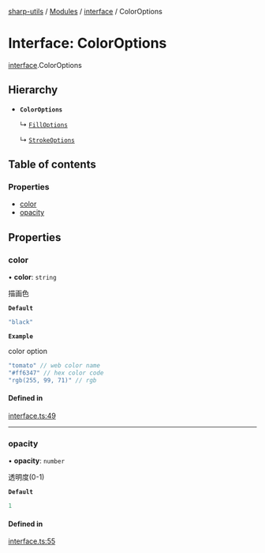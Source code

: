 [sharp-utils](../README.md) / [Modules](../modules.md) / [interface](../modules/interface.md) / ColorOptions

# Interface: ColorOptions

[interface](../modules/interface.md).ColorOptions

## Hierarchy

- **`ColorOptions`**

  ↳ [`FillOptions`](interface.FillOptions.md)

  ↳ [`StrokeOptions`](interface.StrokeOptions.md)

## Table of contents

### Properties

- [color](interface.ColorOptions.md#color)
- [opacity](interface.ColorOptions.md#opacity)

## Properties

### color

• **color**: `string`

描画色

**`Default`**

```ts
"black"
```

**`Example`**

color option
```ts
"tomato" // web color name
"#ff6347" // hex color code
"rgb(255, 99, 71)" // rgb
```

#### Defined in

[interface.ts:49](https://github.com/Manju2367/sharpUtils/blob/fdd5058/interface.ts#L49)

___

### opacity

• **opacity**: `number`

透明度(0-1)

**`Default`**

```ts
1
```

#### Defined in

[interface.ts:55](https://github.com/Manju2367/sharpUtils/blob/fdd5058/interface.ts#L55)
